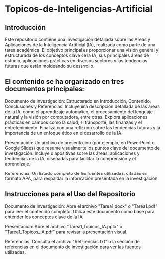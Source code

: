 # Topicos-de-Inteligencias-Artificial
## Introducción

Este repositorio contiene una investigación detallada sobre las Áreas y Aplicaciones de la Inteligencia Artificial (IA), realizada como parte de una tarea académica. El objetivo principal es proporcionar una visión general y estructurada de los conceptos clave de la IA, sus principales áreas de estudio, aplicaciones prácticas en diversos sectores y las tendencias futuras que están moldeando su desarrollo.

## El contenido se ha organizado en tres documentos principales:

Documento de Investigación:
Estructurado en Introducción, Contenido, Conclusiones y Referencias.
Incluye una descripción detallada de las áreas de la IA, como el aprendizaje automático, el procesamiento del lenguaje natural y la visión por computadora, entre otras.
Explora aplicaciones prácticas en campos como la salud, el transporte, las finanzas y el entretenimiento.
Finaliza con una reflexión sobre las tendencias futuras y la importancia de un enfoque ético en el desarrollo de la IA.

Presentación:
Un archivo de presentación (por ejemplo, en PowerPoint o Google Slides) que resume visualmente los puntos clave del documento de investigación.
Incluye diapositivas sobre las áreas, aplicaciones y tendencias de la IA, diseñadas para facilitar la comprensión y el aprendizaje.

Referencias:
Un listado completo de las fuentes utilizadas, citadas en formato APA, para respaldar la información presentada en la investigación.

## Instrucciones para el Uso del Repositorio

Documento de Investigación:
Abre el archivo "Tarea1.docx" o "Tarea1.pdf" para leer el contenido completo.
Utiliza este documento como base para entender los conceptos clave de la IA.

Presentación:
Abre el archivo "Tarea1_Topicos_IA.pptx" o "Tarea1_Topicos_IA.pdf" para revisar la presentación visual.

Referencias:
Consulta el archivo "Referencias.txt" o la sección de referencias en el documento de investigación para ver las fuentes utilizadas.

